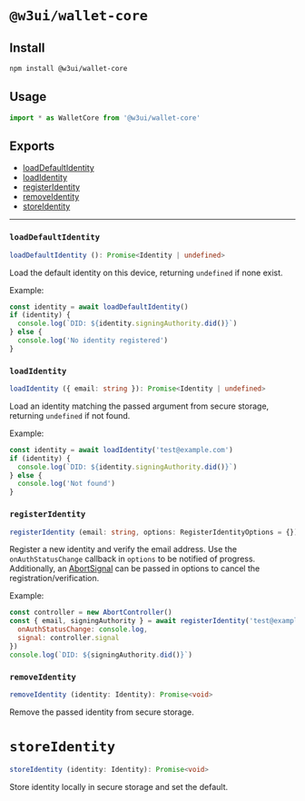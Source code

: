 # `@w3ui/wallet-core`

## Install

```sh
npm install @w3ui/wallet-core
```

## Usage

```js
import * as WalletCore from '@w3ui/wallet-core'
```

## Exports

* [loadDefaultIdentity](#loaddefaultidentity)
* [loadIdentity](#loadidentity)
* [registerIdentity](#registerrdentity)
* [removeIdentity](#removeidentity)
* [storeIdentity](#storeidentity)

---

### `loadDefaultIdentity`

```ts
loadDefaultIdentity (): Promise<Identity | undefined>
```

Load the default identity on this device, returning `undefined` if none exist.

Example:

```js
const identity = await loadDefaultIdentity()
if (identity) {
  console.log(`DID: ${identity.signingAuthority.did()}`)
} else {
  console.log('No identity registered')
}
```

### `loadIdentity`

```ts
loadIdentity ({ email: string }): Promise<Identity | undefined>
```

Load an identity matching the passed argument from secure storage, returning `undefined` if not found.

Example:

```js
const identity = await loadIdentity('test@example.com')
if (identity) {
  console.log(`DID: ${identity.signingAuthority.did()}`)
} else {
  console.log('Not found')
}
```

### `registerIdentity`

```ts
registerIdentity (email: string, options: RegisterIdentityOptions = {}): Promise<Identity>
```

Register a new identity and verify the email address. Use the `onAuthStatusChange` callback in `options` to be notified of progress. Additionally, an [AbortSignal](https://developer.mozilla.org/en-US/docs/Web/API/AbortSignal) can be passed in options to cancel the registration/verification.

Example:

```js
const controller = new AbortController()
const { email, signingAuthority } = await registerIdentity('test@example.com', {
  onAuthStatusChange: console.log,
  signal: controller.signal
})
console.log(`DID: ${signingAuthority.did()}`)
```

### `removeIdentity`

```ts
removeIdentity (identity: Identity): Promise<void>
```

Remove the passed identity from secure storage.


# `storeIdentity`

```ts
storeIdentity (identity: Identity): Promise<void>
```

Store identity locally in secure storage and set the default.

